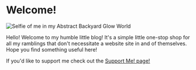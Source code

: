 <a rel="me" style="display: none;" href="https://cyberfurz.social/@Aetous">Mastodon</a>
# Welcome!

![Selfie of me in my Abstract Backyard Glow World](./img/portrait.png "Selfie of me in my Abstract Backyard Glow World.")

Hello! Welcome to my humble little blog! It's a simple little one-stop shop for all my ramblings that don't necessitate  a website site in and of themselves. Hope you find something useful here!

If you'd like to support me check out the [Support Me! page!](./About/SupportMe.md)